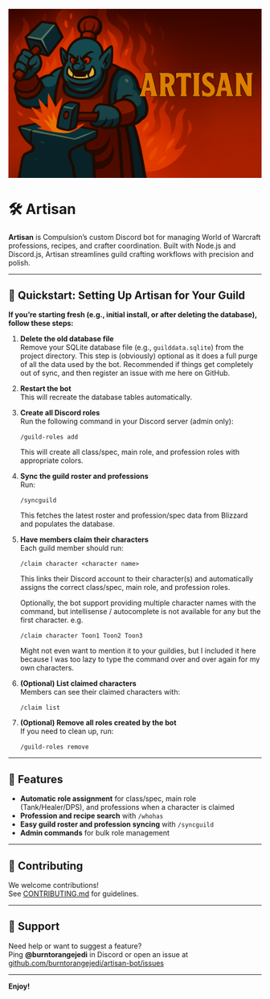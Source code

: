 ![Artisan-Bot Banner](branding/banner.png)

# 🛠️ Artisan

**Artisan** is Compulsion’s custom Discord bot for managing World of Warcraft professions, recipes, and crafter coordination. Built with Node.js and Discord.js, Artisan streamlines guild crafting workflows with precision and polish.

---

## 🚀 Quickstart: Setting Up Artisan for Your Guild

**If you’re starting fresh (e.g., initial install, or after deleting the database), follow these steps:**

1. **Delete the old database file**  
   Remove your SQLite database file (e.g., `guilddata.sqlite`) from the project directory. This step is (obviously) optional as it does a full purge of all the data used by the bot. Recommended if things get completely out of sync, and then register an issue with me here on GitHub. 

2. **Restart the bot**  
   This will recreate the database tables automatically.

3. **Create all Discord roles**  
   Run the following command in your Discord server (admin only):  
   ```
   /guild-roles add
   ```
   This will create all class/spec, main role, and profession roles with appropriate colors.

4. **Sync the guild roster and professions**  
   Run:  
   ```
   /syncguild
   ```
   This fetches the latest roster and profession/spec data from Blizzard and populates the database.

5. **Have members claim their characters**  
   Each guild member should run:  
   ```
   /claim character <character name>
   ```
   This links their Discord account to their character(s) and automatically assigns the correct class/spec, main role, and profession roles.

   Optionally, the bot support providing multiple character names with the command, but intellisense / autocomplete is not available for any but the first character. e.g.
   ```
   /claim character Toon1 Toon2 Toon3
   ```
      Might not even want to mention it to your guildies, but I included it here because I was too lazy to type the command over and over again for my own characters.

6. **(Optional) List claimed characters**  
   Members can see their claimed characters with:  
   ```
   /claim list
   ```

7. **(Optional) Remove all roles created by the bot**  
   If you need to clean up, run:  
   ```
   /guild-roles remove
   ```

---

## 🧩 Features

- **Automatic role assignment** for class/spec, main role (Tank/Healer/DPS), and professions when a character is claimed
- **Profession and recipe search** with `/whohas`
- **Easy guild roster and profession syncing** with `/syncguild`
- **Admin commands** for bulk role management

---

## 🤝 Contributing

We welcome contributions!  
See [CONTRIBUTING.md](CONTRIBUTING.md) for guidelines.

---

## 💬 Support

Need help or want to suggest a feature?  
Ping **@burntorangejedi** in Discord or open an issue at [github.com/burntorangejedi/artisan-bot/issues](https://github.com/burntorangejedi/artisan-bot/issues)

---

**Enjoy!**
